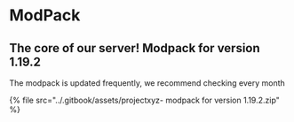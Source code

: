 # ModPack





## The core of our server! Modpack for version 1.19.2

&#x20;The modpack is updated frequently, we recommend checking every month

{% file src="../.gitbook/assets/projectxyz- modpack for version 1.19.2.zip" %}
